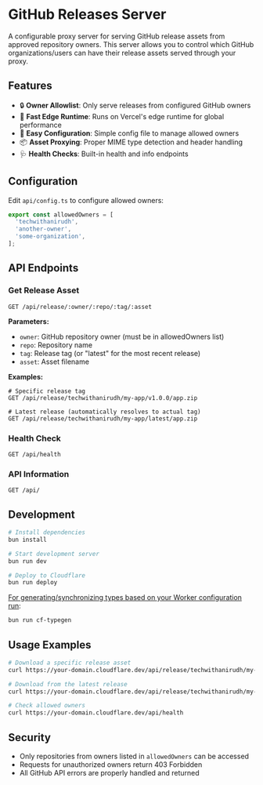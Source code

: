 # GitHub Releases Server

A configurable proxy server for serving GitHub release assets from approved repository owners. This server allows you to control which GitHub organizations/users can have their release assets served through your proxy.

## Features

- 🔒 **Owner Allowlist**: Only serve releases from configured GitHub owners
- 🚀 **Fast Edge Runtime**: Runs on Vercel's edge runtime for global performance
- 🔧 **Easy Configuration**: Simple config file to manage allowed owners
- 📦 **Asset Proxying**: Proper MIME type detection and header handling
- 🩺 **Health Checks**: Built-in health and info endpoints

## Configuration

Edit `api/config.ts` to configure allowed owners:

```typescript
export const allowedOwners = [
  'techwithanirudh',
  'another-owner',
  'some-organization',
];
```

## API Endpoints

### Get Release Asset
```
GET /api/release/:owner/:repo/:tag/:asset
```

**Parameters:**
- `owner`: GitHub repository owner (must be in allowedOwners list)
- `repo`: Repository name
- `tag`: Release tag (or "latest" for the most recent release)
- `asset`: Asset filename

**Examples:**
```
# Specific release tag
GET /api/release/techwithanirudh/my-app/v1.0.0/app.zip

# Latest release (automatically resolves to actual tag)
GET /api/release/techwithanirudh/my-app/latest/app.zip
```

### Health Check
```
GET /api/health
```

### API Information
```
GET /api/
```

## Development

```bash
# Install dependencies
bun install

# Start development server
bun run dev

# Deploy to Cloudflare
bun run deploy
```

[For generating/synchronizing types based on your Worker configuration run](https://developers.cloudflare.com/workers/wrangler/commands/#types):

```bash
bun run cf-typegen
```

## Usage Examples

```bash
# Download a specific release asset
curl https://your-domain.cloudflare.dev/api/release/techwithanirudh/my-app/v1.0.0/app.zip

# Download from the latest release
curl https://your-domain.cloudflare.dev/api/release/techwithanirudh/my-app/latest/app.zip

# Check allowed owners
curl https://your-domain.cloudflare.dev/api/health
```

## Security

- Only repositories from owners listed in `allowedOwners` can be accessed
- Requests for unauthorized owners return 403 Forbidden
- All GitHub API errors are properly handled and returned
